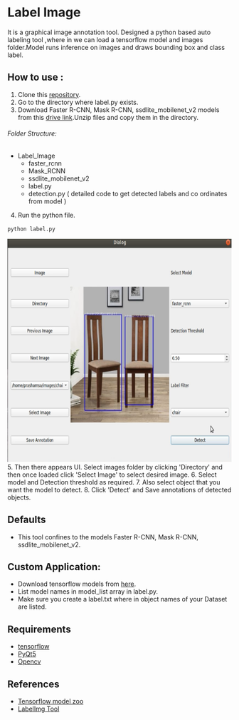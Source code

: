 # Label Image 
It is a graphical image annotation tool.
Designed a python based auto labeling tool ,where in we can load a tensorflow model and images folder.Model runs
inference on images and draws bounding box and class label.

## How to use :
1. Clone this [repository](https://github.com/prashamsatalla/Label_Image.git).
2. Go to the directory where label.py exists.
3. Download Faster R-CNN, Mask R-CNN, ssdlite_mobilenet_v2 models from this [drive link](https://drive.google.com/drive/folders/1853yBqfrJuqaQfzxgH8HkIb-W3-qHlEu?usp=sharing).Unzip files and copy them in the directory.

###### Folder Structure:
  - Label_Image
    - faster_rcnn
    - Mask_RCNN
    - ssdlite_mobilenet_v2
    - label.py
    - detection.py ( detailed code to get detected labels and co ordinates from model )

4. Run the python file.
```bash
python label.py
```
<img src="label_img.png" width="700" height="500">
5. Then there appears UI. Select images folder by clicking 'Directory' and then once loaded click 'Select Image' to select desired image.
6. Select model and Detection threshold as required.
7. Also select object that you want the model to detect.
8. Click 'Detect' and Save annotations of detected objects.

## Defaults
- This tool confines to the models Faster R-CNN, Mask R-CNN, ssdlite_mobilenet_v2.

## Custom Application:
- Download tensorflow models from [here](https://github.com/tensorflow/models/blob/master/research/object_detection/g3doc/tf2_detection_zoo.md).
- List model names in model_list array in label.py.
- Make sure you create a label.txt where in object names of your Dataset are listed.

## Requirements 
- [tensorflow](https://www.tensorflow.org/install)
- [PyQt5](https://pypi.org/project/PyQt5/)
- [Opencv](https://pypi.org/project/opencv-python/)

## References
- [Tensorflow model zoo](https://github.com/tensorflow/models/blob/master/research/object_detection/g3doc/tf2_detection_zoo.md)
- [LabelImg Tool](https://github.com/tzutalin/labelImg)
